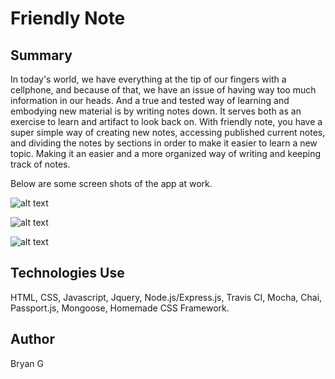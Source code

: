 # Friendly Note

## Summary 

In today's world, we have everything at the tip of our fingers with a cellphone, and because of that, we have an issue of having way too
much information in our heads. And a true and tested way of learning and embodying new material is by writing notes down. It serves 
both as an exercise to learn and artifact to look back on. With friendly note, you have a super simple way of creating new notes, 
accessing published current notes, and dividing the notes by sections in order to make it easier to learn a new topic. Making it an easier
and a more organized way of writing and keeping track of notes. 

Below are some screen shots of the app at work. 

![alt text](https://github.com/bryg217/friendly-note/blob/master/screenshots/Screenshot%20(109).png)

![alt text](https://github.com/bryg217/friendly-note/blob/master/screenshots/IMG_4371%20(2).PNG)

![alt text](https://github.com/bryg217/friendly-note/blob/master/screenshots/IMG_4370.PNG)

## Technologies Use

HTML, CSS, Javascript, Jquery, Node.js/Express.js, Travis CI, Mocha, Chai, Passport.js, Mongoose, Homemade CSS Framework.

## Author

Bryan G
